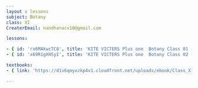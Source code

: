 ```yaml
--- 
layout : lessons 
subject: Botany
class: XI
CreaterEmail: nandhanacv10@gmail.com

lessons: 

- { id: 'rx6MAkwcTC8', title: 'KITE VICTERS Plus one  Botany Class 01 (First Bell-ഫസ്റ്റ് ബെല്‍)' }
- { id: 'x69R1gXH5yI', title: 'KITE VICTERS Plus one  Botany Class 02 (First Bell-ഫസ്റ്റ് ബെല്‍)' }

textbooks:
- { link: 'https://d1v6qmyxzkp4v1.cloudfront.net/uploads/ebook/Class_XI/Biology/Biology.pdf', title: 'Botany Part -1' , medium: 'English' }

---
```

